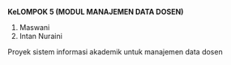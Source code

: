**KeLOMPOK  5 (MODUL MANAJEMEN DATA DOSEN)**
1. Maswani
2. Intan Nuraini
   
Proyek sistem informasi akademik untuk manajemen data dosen 
